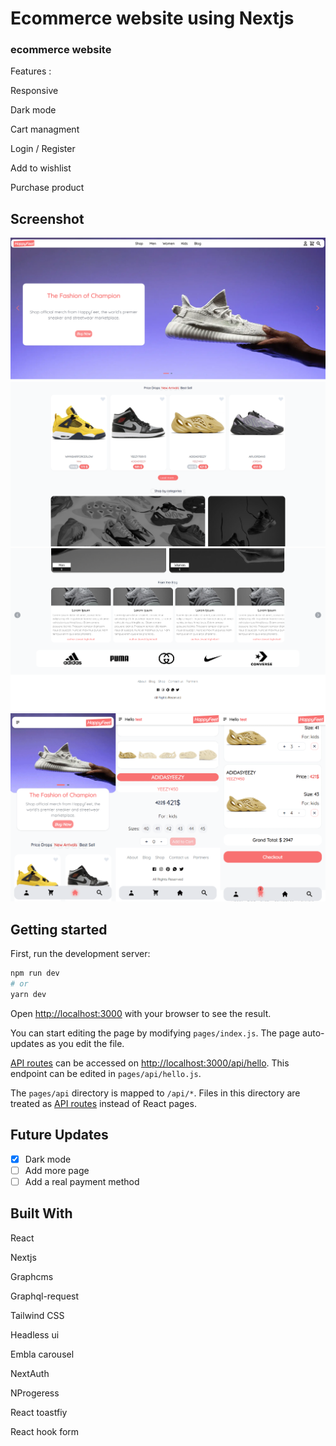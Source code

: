 # Ecommerce website using Nextjs

### ecommerce website

Features :

Responsive

Dark mode

Cart managment

Login / Register

Add to wishlist

Purchase product

## Screenshot

![](./screenshot/1.png)
![](./screenshot/2.png)
![](./screenshot/3.png)
![](./screenshot/4.png)

## Getting started

First, run the development server:

```bash
npm run dev
# or
yarn dev
```

Open [http://localhost:3000](http://localhost:3000) with your browser to see the result.

You can start editing the page by modifying `pages/index.js`. The page auto-updates as you edit the file.

[API routes](https://nextjs.org/docs/api-routes/introduction) can be accessed on [http://localhost:3000/api/hello](http://localhost:3000/api/hello). This endpoint can be edited in `pages/api/hello.js`.

The `pages/api` directory is mapped to `/api/*`. Files in this directory are treated as [API routes](https://nextjs.org/docs/api-routes/introduction) instead of React pages.

## Future Updates

- [x] Dark mode
- [ ] Add more page
- [ ] Add a real payment method

## Built With

React

Nextjs

Graphcms

Graphql-request

Tailwind CSS

Headless ui

Embla carousel

NextAuth

NProgeress

React toastfiy

React hook form

